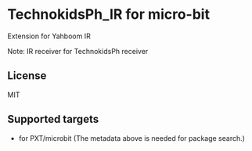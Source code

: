  # TechnokidsPh_IR for micro-bit

Extension for Yahboom IR

Note: IR receiver for TechnokidsPh receiver

## License

MIT

## Supported targets

* for PXT/microbit
(The metadata above is needed for package search.)
